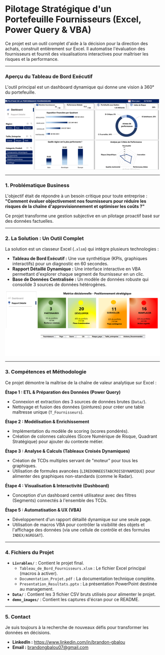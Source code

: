 # Pilotage Stratégique d'un Portefeuille Fournisseurs (Excel, Power Query & VBA)

Ce projet est un outil complet d'aide à la décision pour la direction des achats, construit entièrement sur Excel. Il automatise l'évaluation des fournisseurs et fournit des visualisations interactives pour maîtriser les risques et la performance.

---

### Aperçu du Tableau de Bord Exécutif
L'outil principal est un dashboard dynamique qui donne une vision à 360° du portefeuille.

![Aperçu du Tableau de Bord](Demo_images/dashboard.png)

---

### 1. Problématique Business

L'objectif était de répondre à un besoin critique pour toute entreprise :
**"Comment évaluer objectivement nos fournisseurs pour réduire les risques de la chaîne d'approvisionnement et optimiser les coûts ?"**

Ce projet transforme une gestion subjective en un pilotage proactif basé sur des données factuelles.

---

### 2. La Solution : Un Outil Complet

La solution est un classeur Excel (`.xlsm`) qui intègre plusieurs technologies :

* **Tableau de Bord Exécutif :** Une vue synthétique (KPIs, graphiques interactifs) pour un diagnostic en 60 secondes.
* **Rapport Détaillé Dynamique :** Une interface interactive en VBA permettant d'explorer chaque segment de fournisseur en un clic.
* **Base de Données Centralisée :** Un modèle de données robuste qui consolide 3 sources de données hétérogènes.

![Aperçu du Rapport Détaillé](Demo_images/Rapport.png)

---

### 3. Compétences et Méthodologie

Ce projet démontre la maîtrise de la chaîne de valeur analytique sur Excel :

**Étape 1 : ETL & Préparation des Données (Power Query)**
* Connexion et extraction des 3 sources de données brutes (`Data/`).
* Nettoyage et fusion des données (jointures) pour créer une table maîtresse unique (`T_Fournisseurs`).

**Étape 2 : Modélisation & Enrichissement**
* Implémentation du modèle de scoring (scores pondérés).
* Création de colonnes calculées (Score Numérique de Risque, Quadrant Stratégique) pour ajouter du contexte métier.

**Étape 3 : Analyse & Calculs (Tableaux Croisés Dynamiques)**
* Création de TCDs multiples servant de "moteur" pour tous les graphiques.
* Utilisation de formules avancées (`LIREDONNEESTABCROISDYNAMIQUE`) pour alimenter des graphiques non-standards (comme le Radar).

**Étape 4 : Visualisation & Interactivité (Dashboard)**
* Conception d'un dashboard centré utilisateur avec des filtres (Segments) connectés à l'ensemble des TCDs.

**Étape 5 : Automatisation & UX (VBA)**
* Développement d'un rapport détaillé dynamique sur une seule page.
* Utilisation de macros VBA pour contrôler la visibilité des objets et l'affichage des données (via une cellule de contrôle et des formules `INDEX/AGREGAT`).

---

### 4. Fichiers du Projet

* **`Livrables/`** : Contient le projet final.
    * `Tableau_de_Bord_Fournisseurs.xlsm` : Le fichier Excel principal (macros à activer).
    * `Documentation_Projet.pdf` : La documentation technique complète.
    * `Presentation_Resultats.pptx` : La présentation PowerPoint destinée au management.
* **`Data/`** : Contient les 3 fichier CSV bruts utilisés pour alimenter le projet.
* **`demo_images/`** : Contient les captures d'écran pour ce README.

---

### 5. Contact

Je suis toujours à la recherche de nouveaux défis pour transformer les données en décisions.

* **LinkedIn :** https://www.linkedin.com/in/brandon-gbalou
* **Email :** brandongbalou07@gmail.com
